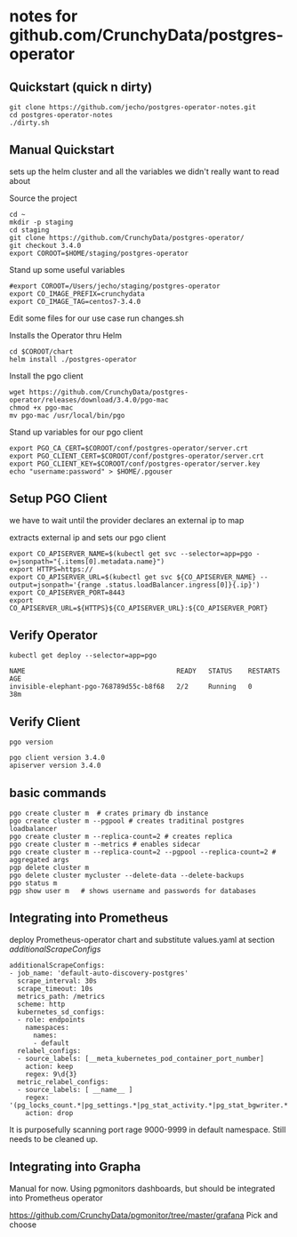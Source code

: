 # notes for github.com/CrunchyData/postgres-operator

## Quickstart (quick n dirty)
```
git clone https://github.com/jecho/postgres-operator-notes.git
cd postgres-operator-notes
./dirty.sh
```

## Manual Quickstart
sets up the helm cluster and all the variables we didn't really want to read about

Source the project
```
cd ~
mkdir -p staging
cd staging
git clone https://github.com/CrunchyData/postgres-operator/
git checkout 3.4.0
export COROOT=$HOME/staging/postgres-operator
```

Stand up some useful variables
```
#export COROOT=/Users/jecho/staging/postgres-operator
export CO_IMAGE_PREFIX=crunchydata
export CO_IMAGE_TAG=centos7-3.4.0
```

Edit some files for our use case
run changes.sh

Installs the Operator thru Helm
```
cd $COROOT/chart
helm install ./postgres-operator
```

Install the pgo client
```
wget https://github.com/CrunchyData/postgres-operator/releases/download/3.4.0/pgo-mac
chmod +x pgo-mac
mv pgo-mac /usr/local/bin/pgo
```

Stand up variables for our pgo client
```
export PGO_CA_CERT=$COROOT/conf/postgres-operator/server.crt
export PGO_CLIENT_CERT=$COROOT/conf/postgres-operator/server.crt
export PGO_CLIENT_KEY=$COROOT/conf/postgres-operator/server.key
echo "username:password" > $HOME/.pgouser
```

## Setup PGO Client
we have to wait until the provider declares an external ip to map

extracts external ip and sets our pgo client
```
export CO_APISERVER_NAME=$(kubectl get svc --selector=app=pgo -o=jsonpath="{.items[0].metadata.name}")
export HTTPS=https://
export CO_APISERVER_URL=$(kubectl get svc ${CO_APISERVER_NAME} --output=jsonpath='{range .status.loadBalancer.ingress[0]}{.ip}') 
export CO_APISERVER_PORT=8443
export CO_APISERVER_URL=${HTTPS}${CO_APISERVER_URL}:${CO_APISERVER_PORT}
```
## Verify Operator 
```
kubectl get deploy --selector=app=pgo
```
>
```
NAME                                      READY   STATUS    RESTARTS   AGE
invisible-elephant-pgo-768789d55c-b8f68   2/2     Running   0          38m
```

## Verify Client
```
pgo version
```
>
```
pgo client version 3.4.0
apiserver version 3.4.0
```

## basic commands 
```
pgo create cluster m  # crates primary db instance
pgo create cluster m --pgpool # creates traditinal postgres loadbalancer
pgo create cluster m --replica-count=2 # creates replica
pgo create cluster m --metrics # enables sidecar
pgo create cluster m --replica-count=2 --pgpool --replica-count=2 # aggregated args
pgp delete cluster m
pgo delete cluster mycluster --delete-data --delete-backups
pgo status m
pgp show user m   # shows username and passwords for databases
```

## Integrating into Prometheus 
deploy Prometheus-operator chart and substitute values.yaml at section _additionalScrapeConfigs_
```
additionalScrapeConfigs: 
- job_name: 'default-auto-discovery-postgres'
  scrape_interval: 30s
  scrape_timeout: 10s
  metrics_path: /metrics
  scheme: http
  kubernetes_sd_configs:
  - role: endpoints
    namespaces:
      names:
      - default
  relabel_configs:
  - source_labels: [__meta_kubernetes_pod_container_port_number]
    action: keep
    regex: 9\d{3}
  metric_relabel_configs:
  - source_labels: [ __name__ ]
    regex: '(pg_locks_count.*|pg_settings.*|pg_stat_activity.*|pg_stat_bgwriter.*|pg_stat_database.*)'
    action: drop
```
It is purposefully scanning port rage 9000-9999 in default namespace. Still needs to be cleaned up.

## Integrating into Grapha
Manual for now. Using pgmonitors dashboards, but should be integrated into Prometheus operator

https://github.com/CrunchyData/pgmonitor/tree/master/grafana
Pick and choose
